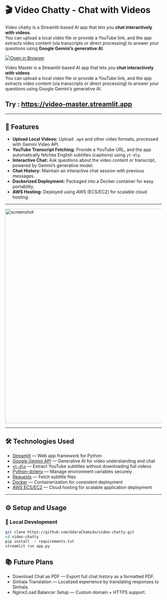 # 🎬 Video Chatty - Chat with Videos

Video chatty is a Streamlit-based AI app that lets you **chat interactively with videos**.  
You can upload a local video file or provide a YouTube link, and the app extracts video content (via transcripts or direct processing) to answer your questions using **Google Gemini’s generative AI**.

[![Open in Browser](https://img.shields.io/badge/Open%20in%20Browser-🌐-blueviolet?style=for-the-badge)](http://13.216.1.128:8501)

Video Master is a Streamlit-based AI app that lets you **chat interactively with videos**.  
You can upload a local video file or provide a YouTube link, and the app extracts video content (via transcripts or direct processing) to answer your questions using Google Gemini’s generative AI.
## Try : https://video-master.streamlit.app

---

## 🚀 Features

- **Upload Local Videos:** Upload `.mp4` and other video formats, processed with Gemini Video API.
- **YouTube Transcript Fetching:** Provide a YouTube URL, and the app automatically fetches English subtitles (captions) using `yt-dlp`.
- **Interactive Chat:** Ask questions about the video content or transcript, powered by Gemini’s generative model.
- **Chat History:** Maintain an interactive chat session with previous messages.
- **Dockerized Deployment:** Packaged into a Docker container for easy portability.
- **AWS Hosting:** Deployed using AWS (ECS/EC2) for scalable cloud hosting.

---

<img width="1307" height="691" alt="screenshot" src="https://github.com/user-attachments/assets/fc2d94e2-c598-44d2-ab2b-0db1a121c11c" />

---

## 🛠️ Technologies Used

- [Streamlit](https://streamlit.io/) — Web app framework for Python
- [Google Gemini API](https://ai.google.com/gemini) — Generative AI for video understanding and chat
- [`yt-dlp`](https://github.com/yt-dlp/yt-dlp) — Extract YouTube subtitles without downloading full videos
- [Python-dotenv](https://pypi.org/project/python-dotenv/) — Manage environment variables securely
- [Requests](https://requests.readthedocs.io/en/latest/) — Fetch subtitle files
- [Docker](https://www.docker.com/) — Containerization for consistent deployment
- [AWS ECS/EC2](https://aws.amazon.com/ecs/) — Cloud hosting for scalable application deployment

---

## ⚙️ Setup and Usage

### 🔹 Local Development
```bash
git clone https://github.com/UdaraChamidu/video-chatty.git
cd video-chatty
pip install -r requirements.txt
streamlit run app.py
```

## 📚 Future Plans

- Download Chat as PDF — Export full chat history as a formatted PDF.
- Sinhala Translation — Localized experience by translating responses to Sinhala.
- Nginx/Load Balancer Setup — Custom domain + HTTPS support.







